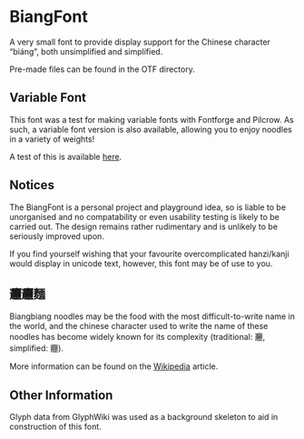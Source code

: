 # BiangFont
A very small font to provide display support for the Chinese character
“biáng”, both unsimplified and simplified.

Pre-made files can be found in the OTF directory.

## Variable Font
This font was a test for making variable fonts with Fontforge and Pilcrow.
As such, a variable font version is also available, allowing you to enjoy
noodles in a variety of weights!

A test of this is available
[here](https://fontfish.github.io/BiangFont/live-test/vf-test.html).

## Notices
The BiangFont is a personal project and playground idea, so is liable to
be unorganised and no compatability or even usability testing is likely
to be carried out. The design remains rather rudimentary and is unlikely
to be seriously improved upon.

If you find yourself wishing that your favourite overcomplicated
hanzi/kanji would display in unicode text, however, this font may be of
use to you.

## 𰻞𰻞麵
Biangbiang noodles may be the food with the most difficult-to-write name
in the world, and the chinese character used to write the name of these
noodles has become widely known for its complexity (traditional: 𰻞,
simplified: 𰻝).

More information can be found on the
[Wikipedia](https://en.wikipedia.org/wiki/Biangbiang_noodles)
article.

## Other Information
Glyph data from GlyphWiki was used as a background skeleton to aid in
construction of this font.
